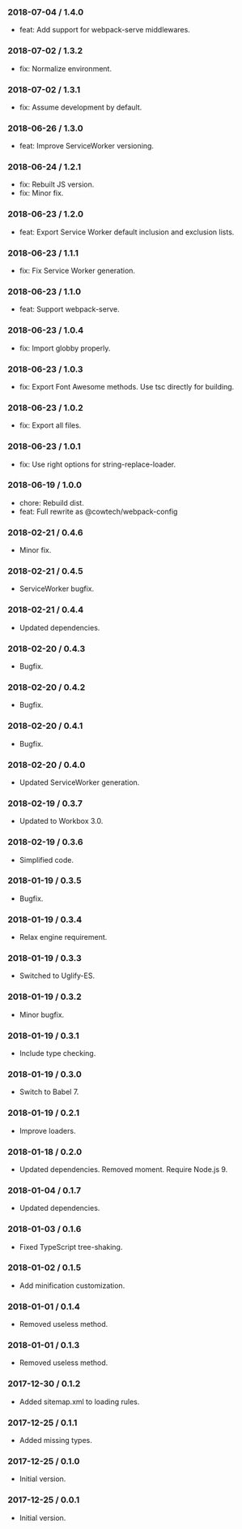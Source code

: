 ### 2018-07-04 / 1.4.0

* feat: Add support for webpack-serve middlewares.

### 2018-07-02 / 1.3.2

* fix: Normalize environment.

### 2018-07-02 / 1.3.1

* fix: Assume development by default.

### 2018-06-26 / 1.3.0

* feat: Improve ServiceWorker versioning.

### 2018-06-24 / 1.2.1

* fix: Rebuilt JS version.
* fix: Minor fix.

### 2018-06-23 / 1.2.0

* feat: Export Service Worker default inclusion and exclusion lists.

### 2018-06-23 / 1.1.1

* fix: Fix Service Worker generation.

### 2018-06-23 / 1.1.0

* feat: Support webpack-serve.

### 2018-06-23 / 1.0.4

* fix: Import globby properly.

### 2018-06-23 / 1.0.3

* fix: Export Font Awesome methods. Use tsc directly for building.

### 2018-06-23 / 1.0.2

* fix: Export all files.

### 2018-06-23 / 1.0.1

* fix: Use right options for string-replace-loader.

### 2018-06-19 / 1.0.0

* chore: Rebuild dist.
* feat: Full rewrite as @cowtech/webpack-config

### 2018-02-21 / 0.4.6

* Minor fix.

### 2018-02-21 / 0.4.5

* ServiceWorker bugfix.

### 2018-02-21 / 0.4.4

* Updated dependencies.

### 2018-02-20 / 0.4.3

* Bugfix.

### 2018-02-20 / 0.4.2

* Bugfix.

### 2018-02-20 / 0.4.1

* Bugfix.

### 2018-02-20 / 0.4.0

* Updated ServiceWorker generation.

### 2018-02-19 / 0.3.7

* Updated to Workbox 3.0.

### 2018-02-19 / 0.3.6

* Simplified code.

### 2018-01-19 / 0.3.5

* Bugfix.

### 2018-01-19 / 0.3.4

* Relax engine requirement.

### 2018-01-19 / 0.3.3

* Switched to Uglify-ES.

### 2018-01-19 / 0.3.2

* Minor bugfix.

### 2018-01-19 / 0.3.1

* Include type checking.

### 2018-01-19 / 0.3.0

* Switch to Babel 7.

### 2018-01-19 / 0.2.1

* Improve loaders.

### 2018-01-18 / 0.2.0

* Updated dependencies. Removed moment. Require Node.js 9.

### 2018-01-04 / 0.1.7

* Updated dependencies.

### 2018-01-03 / 0.1.6

* Fixed TypeScript tree-shaking.

### 2018-01-02 / 0.1.5

* Add minification customization.

### 2018-01-01 / 0.1.4

* Removed useless method.

### 2018-01-01 / 0.1.3

* Removed useless method.

### 2017-12-30 / 0.1.2

* Added sitemap.xml to loading rules.

### 2017-12-25 / 0.1.1

* Added missing types.

### 2017-12-25 / 0.1.0

* Initial version.

### 2017-12-25 / 0.0.1

* Initial version.
